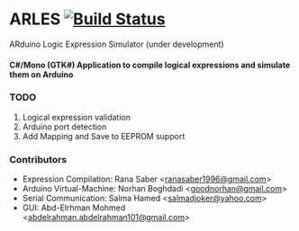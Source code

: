 # ARLES [![Build Status](https://travis-ci.org/CS-ZSC/ARLES.svg?branch=master)](https://travis-ci.org/CS-ZSC/ARLES)
ARduino Logic Expression Simulator (under development)
#### C#/Mono (GTK#) Application to compile logical expressions and simulate them on Arduino

### TODO
1. Logical expression validation
2. Arduino port detection
3. Add Mapping and Save to EEPROM support

### Contributors
* Expression Compilation: Rana Saber &lt;[ranasaber1996@gmail.com](mailto:ranasaber1996@gmail.com)&gt;
* Arduino Virtual-Machine: Norhan Boghdadi &lt;[goodnorhan@gmail.com](mailto:goodnorhan@gmail.com)&gt;
* Serial Communication: Salma Hamed &lt;[salmadjoker@yahoo.com](mailto:salmadjoker@yahoo.com)&gt;
* GUI: Abd-Elrhman Mohmed &lt;[abdelrahman.abdelrahman101@gmail.com](mailto:abdelrahman.abdelrahman101@gmail.com)&gt;
